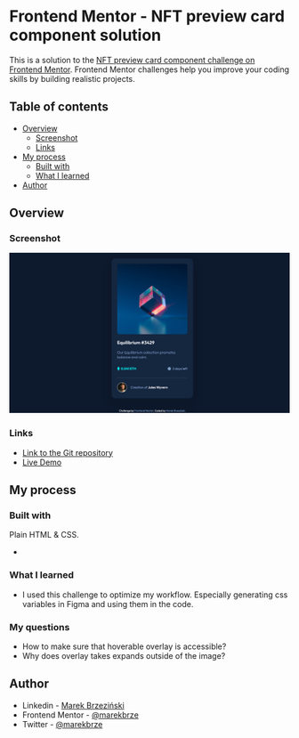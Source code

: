# Frontend Mentor - NFT preview card component solution

This is a solution to the [NFT preview card component challenge on Frontend Mentor](https://www.frontendmentor.io/challenges/nft-preview-card-component-SbdUL_w0U). Frontend Mentor challenges help you improve your coding skills by building realistic projects.

## Table of contents

- [Overview](#overview)
  - [Screenshot](#screenshot)
  - [Links](#links)
- [My process](#my-process)
  - [Built with](#built-with)
  - [What I learned](#what-i-learned)
- [Author](#author)

## Overview

### Screenshot

<!-- TODO -->

![](images/nft-card-screenshot.png)

### Links

<!-- TODO -->

- [Link to the Git repository]()
- [Live Demo]()

## My process

### Built with

Plain HTML & CSS.

-

### What I learned

- I used this challenge to optimize my workflow. Especially generating css variables in Figma and using them in the code.

### My questions

- How to make sure that hoverable overlay is accessible?
- Why does overlay takes expands outside of the image?

## Author

- Linkedin - [Marek Brzeziński](https://www.linkedin.com/in/marekbrzezinski/)
- Frontend Mentor - [@marekbrze](https://www.frontendmentor.io/profile/yourusername)
- Twitter - [@marekbrze](https://www.twitter.com/marekbrze)
